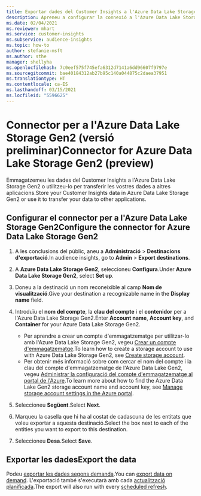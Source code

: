 ```yaml
---
title: Exportar dades del Customer Insights a l'Azure Data Lake Storage Gen2
description: Apreneu a configurar la connexió a l'Azure Data Lake Storage Gen2.
ms.date: 02/04/2021
ms.reviewer: mhart
ms.service: customer-insights
ms.subservice: audience-insights
ms.topic: how-to
author: stefanie-msft
ms.author: sthe
manager: shellyha
ms.openlocfilehash: 7c0eef575f745efa6312d7141a6dd96607f9797e
ms.sourcegitcommit: bae40184312ab27b95c140a044875c2daea37951
ms.translationtype: HT
ms.contentlocale: ca-ES
ms.lasthandoff: 03/15/2021
ms.locfileid: "5596625"
---
```

# <a name="connector-for-azure-data-lake-storage-gen2-preview"></a><span data-ttu-id="e7867-103">Connector per a l'Azure Data Lake Storage Gen2 (versió preliminar)</span><span class="sxs-lookup"><span data-stu-id="e7867-103">Connector for Azure Data Lake Storage Gen2 (preview)</span></span>

<span data-ttu-id="e7867-104">Emmagatzemeu les dades del Customer Insights a l'Azure Data Lake Storage Gen2 o utilitzeu-lo per transferir les vostres dades a altres aplicacions.</span><span class="sxs-lookup"><span data-stu-id="e7867-104">Store your Customer Insights data in Azure Data Lake Storage Gen2 or use it to transfer your data to other applications.</span></span>

## <a name="configure-the-connector-for-azure-data-lake-storage-gen2"></a><span data-ttu-id="e7867-105">Configurar el connector per a l'Azure Data Lake Storage Gen2</span><span class="sxs-lookup"><span data-stu-id="e7867-105">Configure the connector for Azure Data Lake Storage Gen2</span></span>

1. <span data-ttu-id="e7867-106">A les conclusions del públic, aneu a **Administració** > **Destinacions d'exportació**.</span><span class="sxs-lookup"><span data-stu-id="e7867-106">In audience insights, go to **Admin** > **Export destinations**.</span></span>

1. <span data-ttu-id="e7867-107">A **Azure Data Lake Storage Gen2**, seleccioneu **Configura**.</span><span class="sxs-lookup"><span data-stu-id="e7867-107">Under **Azure Data Lake Storage Gen2**, select **Set up**.</span></span>

1. <span data-ttu-id="e7867-108">Doneu a la destinació un nom reconeixible al camp **Nom de visualització**.</span><span class="sxs-lookup"><span data-stu-id="e7867-108">Give your destination a recognizable name in the **Display name** field.</span></span>

1. <span data-ttu-id="e7867-109">Introduïu el **nom del compte**, la **clau del compte** i el **contenidor** per a l'Azure Data Lake Storage Gen2.</span><span class="sxs-lookup"><span data-stu-id="e7867-109">Enter **Account name**, **Account key**, and **Container** for your Azure Data Lake Storage Gen2.</span></span>
    - <span data-ttu-id="e7867-110">Per aprendre a crear un compte d'emmagatzematge per utilitzar-lo amb l'Azure Data Lake Storage Gen2, vegeu [Crear un compte d'emmagatzematge](/azure/storage/blobs/create-data-lake-storage-account).</span><span class="sxs-lookup"><span data-stu-id="e7867-110">To learn how to create a storage account to use with Azure Data Lake Storage Gen2, see [Create storage account](/azure/storage/blobs/create-data-lake-storage-account).</span></span> 
    - <span data-ttu-id="e7867-111">Per obtenir més informació sobre com cercar el nom del compte i la clau del compte d'emmagatzematge de l'Azure Data Lake Gen2, vegeu [Administrar la configuració del compte d'emmagatzematge al portal de l'Azure](/azure/storage/common/storage-account-manage).</span><span class="sxs-lookup"><span data-stu-id="e7867-111">To learn more about how to find the Azure Data Lake Gen2 storage account name and account key, see [Manage storage account settings in the Azure portal](/azure/storage/common/storage-account-manage).</span></span>

1. <span data-ttu-id="e7867-112">Seleccioneu **Següent**.</span><span class="sxs-lookup"><span data-stu-id="e7867-112">Select **Next**.</span></span>

1. <span data-ttu-id="e7867-113">Marqueu la casella que hi ha al costat de cadascuna de les entitats que voleu exportar a aquesta destinació.</span><span class="sxs-lookup"><span data-stu-id="e7867-113">Select the box next to each of the entities you want to export to this destination.</span></span>

1. <span data-ttu-id="e7867-114">Seleccioneu **Desa**.</span><span class="sxs-lookup"><span data-stu-id="e7867-114">Select **Save**.</span></span>

## <a name="export-the-data"></a><span data-ttu-id="e7867-115">Exportar les dades</span><span class="sxs-lookup"><span data-stu-id="e7867-115">Export the data</span></span>

<span data-ttu-id="e7867-116">Podeu [exportar les dades segons demanda](export-destinations.md#export-data-on-demand).</span><span class="sxs-lookup"><span data-stu-id="e7867-116">You can [export data on demand](export-destinations.md#export-data-on-demand).</span></span> <span data-ttu-id="e7867-117">L'exportació també s'executarà amb cada [actualització planificada](system.md#schedule-tab).</span><span class="sxs-lookup"><span data-stu-id="e7867-117">The export will also run with every [scheduled refresh](system.md#schedule-tab).</span></span>